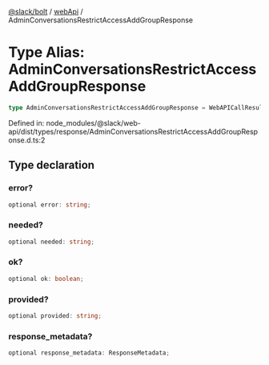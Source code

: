 [@slack/bolt](../../../../index.md) / [webApi](../index.md) / AdminConversationsRestrictAccessAddGroupResponse

# Type Alias: AdminConversationsRestrictAccessAddGroupResponse

```ts
type AdminConversationsRestrictAccessAddGroupResponse = WebAPICallResult & object;
```

Defined in: node\_modules/@slack/web-api/dist/types/response/AdminConversationsRestrictAccessAddGroupResponse.d.ts:2

## Type declaration

### error?

```ts
optional error: string;
```

### needed?

```ts
optional needed: string;
```

### ok?

```ts
optional ok: boolean;
```

### provided?

```ts
optional provided: string;
```

### response\_metadata?

```ts
optional response_metadata: ResponseMetadata;
```
